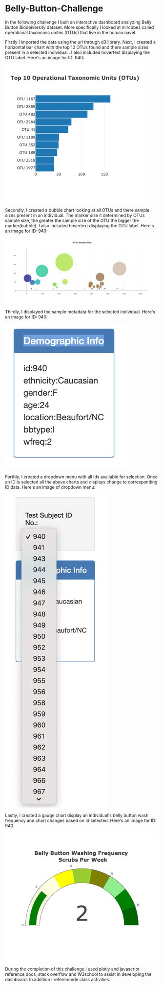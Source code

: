# Belly-Button-Challenge

In the following challenge I built an interactive dashboard analyzing Belly Button Biodeiversity dataset. More specifically I looked at mircobes called operational taxonomic unites (OTUs) that live in the human navel.

Firstly I imported the data using the url through d3 library. Next, I created a horizontal bar chart with the top 10 OTUs found and there sample sizes present in a selected individual . I also included hovertext displaying the OTU label. Here's an image for ID: 940:

![](images/hBarChart.png)

Secondly, I created a bubble chart looking at all OTUs and there sample sizes present in an individual. The marker size it determined by OTUs sample size, the greater the sample size of the OTU the bigger the marker(bubble). I also included hovertext displaying the OTU label. Here's an image for ID: 940:

![](images/BubbleChart.png)

Thirdly, I displayed the sample metadata for the selected individual. Here's an image for ID: 940:

![](images/DemographicInfo.png)

Forthly, I created a dropdown menu with all Ids available for selection. Once an ID is selected all the above charts and displays change to corresponding ID data. Here's an image of dropdown menu:

![](images/DropDownMenu.png)

Lastly, I created a gauge chart display an individual's belly button wash frequency and chart changes based on Id selected. Here's an image for ID: 940.
 
 ![](images/gauge.png)
 
 During the completion of this challenge I used plotly and javascript reference docs, stack overflow and W3school to assist in developing the dashboard. In addition I referencede class activities. 
